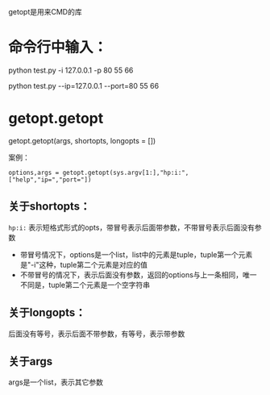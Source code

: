 getopt是用来CMD的库

# 命令行中输入：
python test.py -i 127.0.0.1 -p 80 55 66

python test.py --ip=127.0.0.1 --port=80 55 66

# getopt.getopt
getopt.getopt(args, shortopts, longopts = [])

案例：
```
options,args = getopt.getopt(sys.argv[1:],"hp:i:",["help","ip=","port="])
```
## 关于shortopts：
`hp:i:` 表示短格式形式的opts，带冒号表示后面带参数，不带冒号表示后面没有参数
- 带冒号情况下，options是一个list，list中的元素是tuple，tuple第一个元素是"-i"这种，tuple第二个元素是对应的值
- 不带冒号的情况下，表示后面没有参数，返回的options与上一条相同，唯一不同是，tuple第二个元素是一个空字符串

## 关于longopts：
后面没有等号，表示后面不带参数，有等号，表示带参数

## 关于args
args是一个list，表示其它参数

